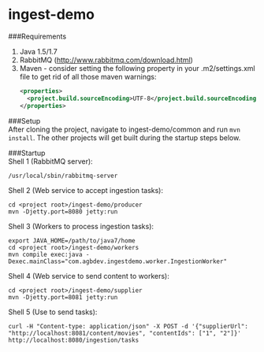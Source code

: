 ingest-demo
===========

###Requirements  
1. Java 1.5/1.7  
2. RabbitMQ (http://www.rabbitmq.com/download.html)  
3. Maven - consider setting the following property in your .m2/settings.xml file to get rid of all those maven warnings:
    ```xml
    <properties>
      <project.build.sourceEncoding>UTF-8</project.build.sourceEncoding>	
    </properties>
    ```  

###Setup  
After cloning the project, navigate to ingest-demo/common and run `mvn install`. The other projects will get built during the startup steps below.  

###Startup  
Shell 1 (RabbitMQ server):   

    /usr/local/sbin/rabbitmq-server  

Shell 2 (Web service to accept ingestion tasks):  

    cd <project root>/ingest-demo/producer  
    mvn -Djetty.port=8080 jetty:run   

Shell 3 (Workers to process ingestion tasks):  

    export JAVA_HOME=/path/to/java7/home
    cd <project root>/ingest-demo/workers  
    mvn compile exec:java -Dexec.mainClass="com.agbdev.ingestdemo.worker.IngestionWorker"

Shell 4 (Web service to send content to workers):  

    cd <project root>/ingest-demo/supplier  
    mvn -Djetty.port=8081 jetty:run   

Shell 5 (Use to send tasks):  

    curl -H "Content-type: application/json" -X POST -d '{"supplierUrl": "http://localhost:8081/content/movies", "contentIds": ["1", "2"]}' http://localhost:8080/ingestion/tasks  

